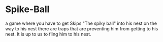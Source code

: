 # Spike-Ball
a game where you have to get Skips "The spiky ball" into his nest on the way to his nest there are traps that are preventing him from getting to his nest. It is up to us to fling him to his nest. 
